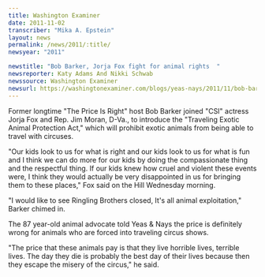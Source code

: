 ```yaml
---
title: Washington Examiner
date: 2011-11-02
transcriber: "Mika A. Epstein"
layout: news
permalink: /news/2011/:title/
newsyear: "2011"

newstitle: "Bob Barker, Jorja Fox fight for animal rights  "
newsreporter: Katy Adams And Nikki Schwab
newssource: Washington Examiner
newsurl: https://washingtonexaminer.com/blogs/yeas-nays/2011/11/bob-barker-jorja-fox-fight-animal-rights
---
```


Former longtime "The Price Is Right" host Bob Barker joined "CSI" actress Jorja Fox and Rep. Jim Moran, D-Va., to introduce the "Traveling Exotic Animal Protection Act," which will prohibit exotic animals from being able to travel with circuses.

"Our kids look to us for what is right and our kids look to us for what is fun and I think we can do more for our kids by doing the compassionate thing and the respectful thing. If our kids knew how cruel and violent these events were, I think they would actually be very disappointed in us for bringing them to these places," Fox said on the Hill Wednesday morning.

"I would like to see Ringling Brothers closed, It's all animal exploitation," Barker chimed in.

The 87 year-old animal advocate told Yeas & Nays the price is definitely wrong for animals who are forced into traveling circus shows.

"The price that these animals pay is that they live horrible lives, terrible lives. The day they die is probably the best day of their lives because then they escape the misery of the circus," he said.
